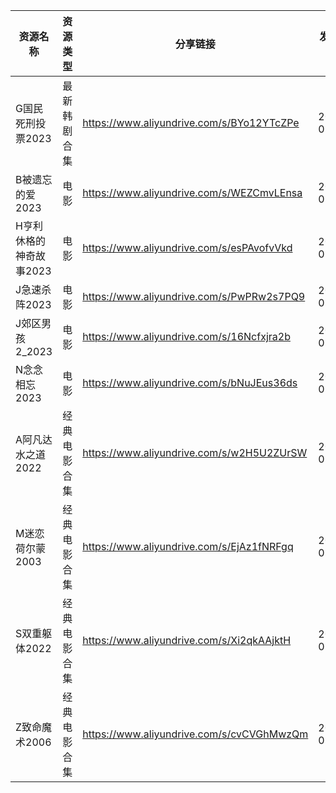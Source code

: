 | 资源名称           | 资源类型   | 分享链接                                      | 发布时间       |
| -------------- | ------ | ----------------------------------------- | ---------- |
| G国民死刑投票2023    | 最新韩剧合集 | https://www.aliyundrive.com/s/BYo12YTcZPe | 2023-09-27 |
| B被遗忘的爱2023     | 电影     | https://www.aliyundrive.com/s/WEZCmvLEnsa | 2023-09-27 |
| H亨利休格的神奇故事2023 | 电影     | https://www.aliyundrive.com/s/esPAvofvVkd | 2023-09-27 |
| J急速杀阵2023      | 电影     | https://www.aliyundrive.com/s/PwPRw2s7PQ9 | 2023-09-27 |
| J郊区男孩2_2023    | 电影     | https://www.aliyundrive.com/s/16Ncfxjra2b | 2023-09-27 |
| N念念相忘2023      | 电影     | https://www.aliyundrive.com/s/bNuJEus36ds | 2023-09-27 |
| A阿凡达水之道2022    | 经典电影合集 | https://www.aliyundrive.com/s/w2H5U2ZUrSW | 2023-09-27 |
| M迷恋荷尔蒙2003     | 经典电影合集 | https://www.aliyundrive.com/s/EjAz1fNRFgq | 2023-09-27 |
| S双重躯体2022      | 经典电影合集 | https://www.aliyundrive.com/s/Xi2qkAAjktH | 2023-09-27 |
| Z致命魔术2006      | 经典电影合集 | https://www.aliyundrive.com/s/cvCVGhMwzQm | 2023-09-27 |

